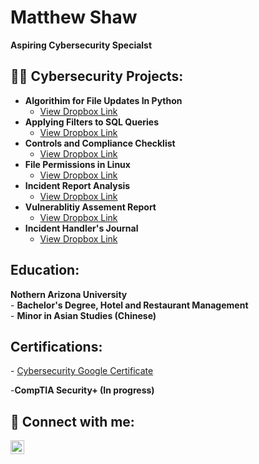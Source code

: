 <h1>Matthew Shaw</h1>  
<b>Aspiring Cybersecurity Specialst</b>

  <h2>👨‍💻 Cybersecurity Projects:</h2>

- <b>Algorithim for File Updates In Python</b>
  - [View Dropbox Link](https://www.dropbox.com/scl/fi/39kcbhkx3m01256a1sdli/Algorithm-for-file-updates-in-Python.pdf?rlkey=6ekry1apecv1ag1ga6l96cp50&dl=0) 
- <b>Applying Filters to SQL Queries</b>
  - [View Dropbox Link](https://www.dropbox.com/scl/fi/y6ybupl0pgn6tcrtjqzub/Apply-Filters-to-SQL-Queries.pdf?rlkey=x4i3722l74pq3kx92cys1r8t7&dl=0) 
- <b>Controls and Compliance Checklist</b>
  - [View Dropbox Link](https://www.dropbox.com/scl/fi/5wrxiumqtv476r0ai6dvv/Controls-and-Compliance-Checklist-Portfolio.pdf?rlkey=niog5ntp4txfr4u05d1qagkn4&dl=0) 
- <b>File Permissions in Linux </b>
  - [View Dropbox Link](https://www.dropbox.com/scl/fi/94m0cskfldaf9p8qlcgkp/File-Permissions-in-Linux.pdf?rlkey=0qhnxx17x2wfwv94dfk7flrlx&dl=0)
- <b>Incident Report Analysis</b>
  - [View Dropbox Link](https://www.dropbox.com/scl/fi/psmnfl1bcrlydv2ty73ln/Incident-Report-Analysis.pdf?rlkey=0q4vafe33if670sa4vdhcq6rx&dl=0)
- <b>Vulnerablitiy Assement Report</b>
  - [View Dropbox Link](https://www.dropbox.com/scl/fi/kezg4bgtq7e0xdak9q12k/Vulnerablitiy-Assement-Report.pdf?rlkey=pb0qot8j3omfxax53rynfuzoo&dl=0)
- <b>Incident Handler's Journal</b>
  - [View Dropbox Link](https://www.dropbox.com/scl/fi/2aoby2dd68deizmr2f75c/Incident-Handler-s-Journal.pdf?rlkey=sdvjt3uzm555li1liigsbm5sm&dl=0)
<h2>Education:</h2>
<b> Nothern Arizona University</b>
<br>
- <b>Bachelor's Degree, Hotel and Restaurant Management</b>
<br>
- <b>Minor in Asian Studies (Chinese)</b>
  
<h2>Certifications:</h2>
- <a href="https://www.coursera.org/account/accomplishments/specialization/MVSGQ749EFWW/">Cybersecurity Google Certificate</a>

-<b>CompTIA Security+ (In progress)</b>
<h2> 🤳 Connect with me:</h2>

[<img align="left" alt="Matthew-K-Shaw | LinkedIn" width="22px" src="https://cdn.jsdelivr.net/npm/simple-icons@v3/icons/linkedin.svg" />][linkedin]


[linkedin]: https://linkedin.com/in/matthew-k-shaw
